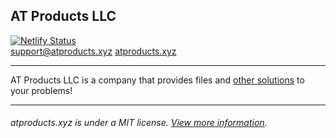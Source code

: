 <h2> AT Products LLC </h2>

[![Netlify Status](https://api.netlify.com/api/v1/badges/faf5f3b5-bf03-457d-9deb-dbfc4d3b55ee/deploy-status)](https://app.netlify.com/sites/atproducts/deploys) <br> <a href="mailto:support@atproducts.xyz">support@atproducts.xyz</a> <a href="https://atproducts.xyz">atproducts.xyz</a>
<hr>
AT Products LLC is a company that provides files and <a href="https://atproducts.xyz/paid">other solutions</a> to your problems!
<hr>
<h6>atproducts.xyz is under a MIT license. <a href="https://atproducts.xyz/licenses">View more information</a>.

